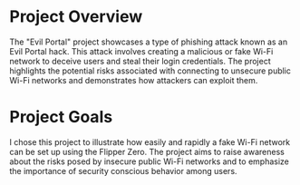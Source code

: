 # Project Overview
The "Evil Portal" project showcases a type of phishing attack known as an Evil Portal hack. This attack involves creating a malicious or fake Wi-Fi network to deceive users and steal their login credentials. The project highlights the potential risks associated with connecting to unsecure public Wi-Fi networks and demonstrates how attackers can exploit them.


# Project Goals
I chose this project to illustrate how easily and rapidly a fake Wi-Fi network can be set up using the Flipper Zero. The project aims to raise awareness about the risks posed by insecure public Wi-Fi networks and to emphasize the importance of security conscious behavior among users.
